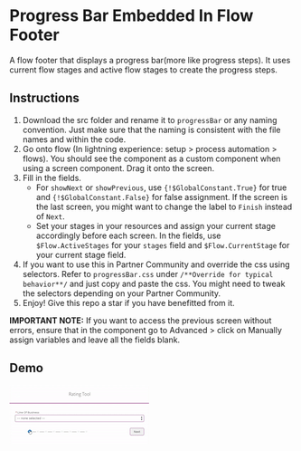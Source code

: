 # Progress Bar Embedded In Flow Footer

A flow footer that displays a progress bar(more like progress steps). It uses current flow stages and active flow stages to create the progress steps.

## Instructions
1. Download the src folder and rename it to `progressBar` or any naming convention. Just make sure that the naming is consistent with the file names and within the code.
2. Go onto flow (In lightning experience: setup > process automation > flows). You should see the component as a custom component when using a screen component. Drag it onto the screen.
3. Fill in the fields. 
    - For `showNext` or `showPrevious`, use `{!$GlobalConstant.True}` for true and `{!$GlobalConstant.False}` for false assignment. If the screen is the last screen, you might want to change the label to `Finish` instead of `Next`.
    - Set your stages in your resources and assign your current stage accordingly before each screen. In the fields, use `$Flow.ActiveStages` for your `stages` field and `$Flow.CurrentStage` for your current stage field.
4. If you want to use this in Partner Community and override the css using selectors. Refer to `progressBar.css` under `/**Override for typical behavior**/` and just copy and paste the css. You might need to tweak the selectors depending on your Partner Community.
5. Enjoy! Give this repo a star if you have benefitted from it.

**IMPORTANT NOTE:** If you want to access the previous screen without errors, ensure that in the component go to Advanced > click on Manually assign variables and leave all the fields blank.

## Demo
![Progress Steps Embedded In Flow Footer](cmp.gif)